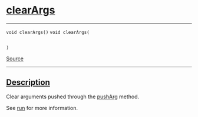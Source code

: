 
<h1 id="clear-args">
 <a href="#/api/kernel/clearArgs" class="anchor">
   <span>clearArgs</span>
  </a>
</h1>

<div class="signature">

<hr>

  <div class="definition-container">
    <div class="definition">
      <code class="desktop-only"><span class="token keyword">void</span> clearArgs()</code>
      <code class="mobile-only"><span class="token keyword">void</span> clearArgs(
    
)</code>
      <div class="flex-spacing"></div>
      <a href="https://github.com/libocca/occa/blob/3f46f975/include/occa/core/kernel.hpp#L261" target="_blank">Source</a>
    </div>
    
  </div>

  <hr>
</div>


<h2 id="description">
 <a href="#/api/kernel/clearArgs?id=description" class="anchor">
   <span>Description</span>
  </a>
</h2>

Clear arguments pushed through the [pushArg](/api/kernel/pushArg) method.

See [run](/api/kernel/run) for more information.
